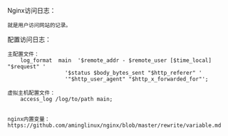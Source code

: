
Nginx访问日志：

	就是用户访问网站的记录。

配置访问日志：

	主配置文件：
	    log_format  main  '$remote_addr - $remote_user [$time_local] "$request" '
                      '$status $body_bytes_sent "$http_referer" '
                      '"$http_user_agent" "$http_x_forwarded_for"';

	虚拟主机配置文件：
		access_log /log/to/path main; 


	nginx内置变量： https://github.com/aminglinux/nginx/blob/master/rewrite/variable.md
